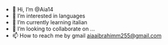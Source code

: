- 👋 Hi, I’m @Aia14
- 👀 I’m interested in languages
- 🌱 I’m currently learning italian
- 💞️ I’m looking to collaborate on ...
- 📫 How to reach me by gmail
aiaaibrahimm255@gmail.com
<!---
Aia14/Aia14 is a ✨ special ✨ repository because its `README.md` (this file) appears on your GitHub profile.
You can click the Preview link to take a look at your changes.
--->

